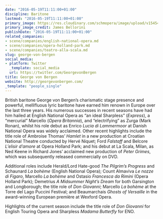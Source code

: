 ```yaml
---
date: "2016-05-19T11:11:00+01:00"
discipline: Baritone
lastmod: "2016-05-19T11:11:00+01:00"
primary_image: https://res.cloudinary.com/schmopera/image/upload/v1545409169/media/webhook-uploads/1463652646683/2016-05-19---George_von_Bergen---James_Bellorini.jpg.jpg
primary_image_credit: James Bellorini
publishDate: "2016-05-19T11:11:00+01:00"
related_companies:
- scene/companies/english-national-opera.md
- scene/companies/opera-holland-park.md
- scene/companies/teatro-alla-scala.md
slug: george-von-bergen
social_media:
- platform: Twitter
  _template: social_media
  url: https://twitter.com/GeorgevonBergen
title: George von Bergen
website: http://georgevonbergen.com/
_template: "people_single"
---
```


British baritone George von Bergen’s charismatic stage presence and powerful, mellifluous lyric baritone have earned him renown in Europe over the last three years. His numerous successes in recent seasons have had him hailed at English National Opera as “an ideal Sharpless” (*Express*), a “mercurial” Marcello (*Opera Britannia*), and “electrifying” as Zurga (Mark Ronan), whilst his role debut as Enrico *Lucia di Lammermoor* at Danish National Opera was widely acclaimed. Other recent highlights include the title role of Ambroise Thomas’ *Hamlet* in a new production at Croatian National Theatre conducted by Hervé Niquet; Ford *Falstaff* and Belcore *L’elisir d’amore* at Opera Holland Park; and his debut at La Scala, Milan, as Ned Keene in Richard Jones’ acclaimed new production of *Peter Grimes*, which was subsequently released commercially on DVD.

Additional roles include Herald/Lord Hate-good *The Pilgrim’s Progress* and Schaunard *La bohème* (English National Opera); Count Almaviva *Le nozze di Figaro*, Marcello *La bohème* and Ostasio *Francesca da Rimini* (Opera Holland Park); Demetrius *A Midsummer Night’s Dream* for both Garsington and Longborough; the title role of *Don Giovanni*; Marcello *La bohème* at the Torre del Lago Puccini Festival; and Beaumarchais *Ghosts of Versaille* in the award-winning European première at Wexford Opera.

Highlights of the current season include the title role of *Don Giovanni* for English Touring Opera and Sharpless *Madama Butterfly* for ENO.
